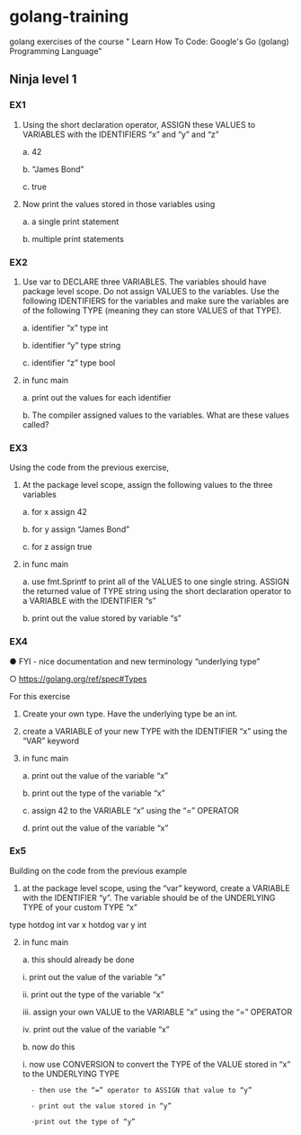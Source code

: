 # golang-training
golang exercises of the course " Learn How To Code: Google's Go (golang) Programming Language"

## Ninja level 1

### EX1
1. Using the short declaration operator, ASSIGN these VALUES to VARIABLES with the IDENTIFIERS “x” and “y” and “z”

   a. 42

   b. “James Bond”

   c. true
2. Now print the values stored in those variables using

   a. a single print statement

   b. multiple print statements

### EX2
1. Use var to DECLARE three VARIABLES. The variables should have package level  scope. Do not assign VALUES to the variables. Use the following IDENTIFIERS for the  variables and make sure the variables are of the following TYPE (meaning they can  store VALUES of that TYPE).

   a. identifier “x” type int

   b. identifier “y” type string

   c. identifier “z” type bool
2. in func main

   a. print out the values for each identifier

   b. The compiler assigned values to the variables. What are these values called?

### EX3
Using the code from the previous exercise,
1. At the package level scope, assign the following values to the three variables

   a. for x assign 42

   b. for y assign “James Bond”

   c. for z assign true
2. in func main
   
   a. use fmt.Sprintf to print all of the VALUES to one single string. ASSIGN the returned value of TYPE string using the short declaration operator to a VARIABLE with the IDENTIFIER “s”

   b. print out the value stored by variable “s”

### EX4
● FYI - nice documentation and new terminology “underlying type”

○ https://golang.org/ref/spec#Types

For this exercise
1. Create your own type. Have the underlying type be an int.
2. create a VARIABLE of your new TYPE with the IDENTIFIER “x” using the “VAR” keyword
3. in func main

   a. print out the value of the variable “x”

   b. print out the type of the variable “x”

   c. assign 42 to the VARIABLE “x” using the “=” OPERATOR

   d. print out the value of the variable “x”

### Ex5
Building on the code from the previous example
1. at the package level scope, using the “var” keyword, create a VARIABLE with the IDENTIFIER “y”. The variable should be of the UNDERLYING TYPE of your custom TYPE “x”

type hotdog int
var x hotdog
var y int

2. in func main

   a. this should already be done

      i. print out the value of the variable “x”

      ii. print out the type of the variable “x”

      iii. assign your own VALUE to the VARIABLE “x” using the “=” OPERATOR

      iv. print out the value of the variable “x”

   b. now do this

      i. now use CONVERSION to convert the TYPE of the VALUE stored in “x” to the UNDERLYING TYPE
         
         - then use the “=” operator to ASSIGN that value to “y” 

         - print out the value stored in “y”

         -print out the type of “y”


